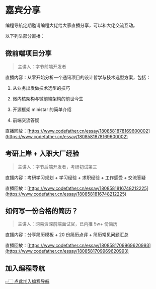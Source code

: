 # 嘉宾分享

编程导航定期邀请编程大佬给大家直播分享，可以和大佬交流互动。

以下列举部分直播：

## 微前端项目分享

> 主讲人：字节前端开发者

直播内容：从零开始分析一个通讯项目的设计哲学与技术选型方案，包括：

1. 从业务出发做技术选型的技巧

2. 微内核架构与微前端架构的前世今生

3. 开源框架 ministar 的简单介绍

4. 前端交流答疑

直播回放：[https://www.codefather.cn/essay/1808581878169600002](https://www.codefather.cn/essay/1808581878169600002)

## 考研上岸 + 入职大厂经验

> 主讲人：字节后端开发者，考研初试第三

直播内容：考研学习规划 + 学习经验 + 求职经验 + 工作感受 + 交流答疑

直播回放：[https://www.codefather.cn/essay/1808581816748212225](https://www.codefather.cn/essay/1808581816748212225)

## 如何写一份合格的简历？

> 主讲人：网易资深前端面试官，已内推 5w+ 份简历

直播内容：分享简历模板 + 20 份简历点评 + 简历常见问题汇总

直播回放：[https://www.codefather.cn/essay/1808581709969620993](https://www.codefather.cn/essay/1808581709969620993)



## 加入编程导航

[👉🏻 点此加入编程导航](https://yuyuanweb.feishu.cn/wiki/SDtMwjR1DituVpkz5MLc3fZLnzb)
